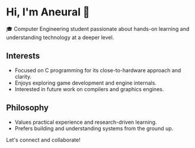 # Hi, I'm Aneural 👋

🎓 Computer Engineering student passionate about hands-on learning and understanding technology at a deeper level.

## Interests
- Focused on C programming for its close-to-hardware approach and clarity.
- Enjoys exploring game development and engine internals.
- Interested in future work on compilers and graphics engines.

## Philosophy
- Values practical experience and research-driven learning.
- Prefers building and understanding systems from the ground up.

Let's connect and collaborate!

